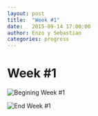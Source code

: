 ```yaml
---
layout: post
title:  "Week #1"
date:   2015-09-14 17:00:00
author: Enzo y Sebastian
categories: progress
---
```


# Week #1

![Begining Week #1]({{site.baseurl}}/assets/week-progress/w1a.jpg)

![End Week #1]({{site.baseurl}}/assets/week-progress/w1z.jpg)
